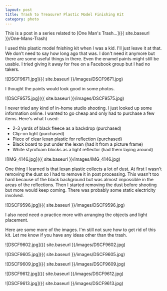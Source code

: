 ```yaml
---
layout: post
title: Trash to Treasure? Plastic Model Finishing Kit
category: photo
---
```


This is a post in a series related to [One Man's Trash...]({{ site.baseurl }}/One-Mans-Trash)

I used this plastic model fnishing kit when I was a kid. I'll just leave it at that. We don't need to say how long ago that was. I don't need it anymore but there are some useful things in there. Even the enamel paints might still be usable. I tried giving it away for free on a Facebook group but I had no takers.

![DSCF9671.jpg]({{ site.baseurl }}/images/DSCF9671.jpg)

I thought the paints would look good in some photos.

![DSCF9575.jpg]({{ site.baseurl }}/images/DSCF9575.jpg)

I never tried any kind of in-home studio shooting. I just looked up some information online. I wanted to go cheap and only had to purchase a few items. Here's what I used:

* 2-3 yards of black fleece as a backdrop (purchased)
* Clip-on light (purchased)
* Piece of clear lexan plastic for reflection (purchased)
* Black board to put under the lexan (had it from a picture frame)
* White styrofoam blocks as a light reflector (had them laying around)

![IMG_4146.jpg]({{ site.baseurl }}/images/IMG_4146.jpg)

One thing I learned is that lexan plastic collects a lot of dust. At first I wasn't removing the dust so I had to remove it in post processing. This wasn't too hard because of the black background but was almost impossible in the areas of the reflections. Then I started removing the dust before shooting but more would keep coming. There was probably some static electricity involved.


![DSCF9596.jpg]({{ site.baseurl }}/images/DSCF9596.jpg)

I also need need o practice more with arranging the objects and light placement.

Here are some more of the images. I'm still not sure how to get rid of this kit. Let me know if you have any ideas other than the trash.

![DSCF9602.jpg]({{ site.baseurl }}/images/DSCF9602.jpg)

![DSCF9605.jpg]({{ site.baseurl }}/images/DSCF9605.jpg)

![DSCF9609.jpg]({{ site.baseurl }}/images/DSCF9609.jpg)

![DSCF9612.jpg]({{ site.baseurl }}/images/DSCF9612.jpg)

![DSCF9613.jpg]({{ site.baseurl }}/images/DSCF9613.jpg)
